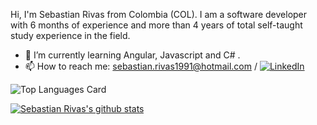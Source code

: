 Hi, I'm Sebastian Rivas from Colombia (COL). I am a software developer with 6 months of experience and more than 4 years of total self-taught study experience in the field.

- 🌱 I’m currently learning Angular, Javascript and C# .
- 📫 How to reach me: sebastian.rivas1991@hotmail.com / [![LinkedIn](https://img.shields.io/badge/LinkedIn-0077B5?style=for-the-badge&logo=linkedin&logoColor=white)]([https://www.linkedin.com/in/davrivas/](https://www.linkedin.com/in/juan-sebastian-rivas-agudelo-b88983263/))


![Top Languages Card](https://github-readme-stats.vercel.app/api/top-langs/?username=s2023&theme=react&layout=compact)


[![Sebastian Rivas's github stats](https://github-readme-stats.vercel.app/api?username=s2023&theme=react)](https://github.com/anuraghazra/github-readme-stats)
